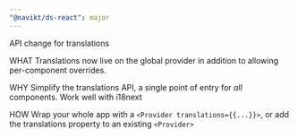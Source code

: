 ```yaml
---
"@navikt/ds-react": major
---
```


API change for translations

WHAT
Translations now live on the global provider in addition to allowing per-component overrides.

WHY
Simplify the translations API, a single point of entry for _all_ components. Work well with i18next

HOW
Wrap your whole app with a `<Provider translations={{...}}>`, or add the translations property to an existing `<Provider>`
